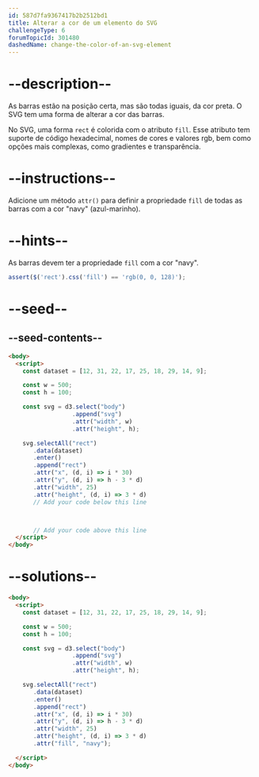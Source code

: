 ```yaml
---
id: 587d7fa9367417b2b2512bd1
title: Alterar a cor de um elemento do SVG
challengeType: 6
forumTopicId: 301480
dashedName: change-the-color-of-an-svg-element
---
```


# --description--

As barras estão na posição certa, mas são todas iguais, da cor preta. O SVG tem uma forma de alterar a cor das barras.

No SVG, uma forma `rect` é colorida com o atributo `fill`. Esse atributo tem suporte de código hexadecimal, nomes de cores e valores rgb, bem como opções mais complexas, como gradientes e transparência.

# --instructions--

Adicione um método `attr()` para definir a propriedade `fill` de todas as barras com a cor "navy" (azul-marinho).

# --hints--

As barras devem ter a propriedade `fill` com a cor "navy".

```js
assert($('rect').css('fill') == 'rgb(0, 0, 128)');
```

# --seed--

## --seed-contents--

```html
<body>
  <script>
    const dataset = [12, 31, 22, 17, 25, 18, 29, 14, 9];

    const w = 500;
    const h = 100;

    const svg = d3.select("body")
                  .append("svg")
                  .attr("width", w)
                  .attr("height", h);

    svg.selectAll("rect")
       .data(dataset)
       .enter()
       .append("rect")
       .attr("x", (d, i) => i * 30)
       .attr("y", (d, i) => h - 3 * d)
       .attr("width", 25)
       .attr("height", (d, i) => 3 * d)
       // Add your code below this line



       // Add your code above this line
  </script>
</body>
```

# --solutions--

```html
<body>
  <script>
    const dataset = [12, 31, 22, 17, 25, 18, 29, 14, 9];

    const w = 500;
    const h = 100;

    const svg = d3.select("body")
                  .append("svg")
                  .attr("width", w)
                  .attr("height", h);

    svg.selectAll("rect")
       .data(dataset)
       .enter()
       .append("rect")
       .attr("x", (d, i) => i * 30)
       .attr("y", (d, i) => h - 3 * d)
       .attr("width", 25)
       .attr("height", (d, i) => 3 * d)
       .attr("fill", "navy");

  </script>
</body>
```
